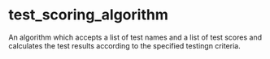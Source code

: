 # test_scoring_algorithm
An algorithm which accepts a list of test names and a list of test scores and calculates the test results according to the specified testingn criteria.
